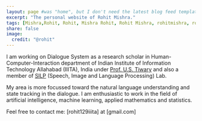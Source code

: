 ```yaml
---
layout: page #was "home", but I don't need the latest blog feed template on the homepage
excerpt: "The personal website of Rohit Mishra."
tags: [Mishra,Rohit, Rohit, Mishra Rohit, Rohit Mishra, rohitmishra, rohit mishra,  home page]
share: false
image:
  credit: "@rohit"
---
```


<!-- ## Welcome  -->

I am working on Dialogue System as a research scholar in Human-Computer-Interaction department of Indian Institute of Information Technology Allahabad (IIITA), India under [Prof. U.S. Tiwary](https://www.researchgate.net/profile/Uma_Shanker_Tiwary) and  also a member of [SILP](https://silp.iiita.ac.in/) (Speech, Image and Language Processing) Lab. 

My area is more focussed toward the <bf>natural language understanding and state tracking in the dialogue.  I am enthusiastic to work in the field of artificial intelligence, machine learning, applied mathematics and statistics.
 

Feel free to contact me: [rohit129iiita] at [gmail.com]

<!--  I'm working on conversational AI in production and research at [PolyAI](https://www.polyai.com/). I am passionate about everything that is related to applied mathematics, statistics, machine learning and artificial intelligence.

I did my PhD in [Dialogue Systems Group](http://dialogue.mi.eng.cam.ac.uk/index.php/people/) at Cambridge University working on long-term conversational agents jointly supervised by [prof. Rich Turner](http://learning.eng.cam.ac.uk/Public/Turner/WebHome) and [prof. Anna Korhonen](https://www.cl.cam.ac.uk/~alk23/). I also had a chance to work with [prof. Milica Gašić](https://www.cs.hhu.de/en/research-groups/dialog-systems-and-machine-learning.html).

Prior to that, I was working on training deep belief networks using high-temperature expansion being supervised by [prof. Rich Turner](http://learning.eng.cam.ac.uk/Public/Turner/WebHome) and advised by [Nilesh Tripuraneni](https://people.eecs.berkeley.edu/~nileshtrip/). For my bachelor, I graduated in mathematics from [Adam Mickiewicz University](https://en.wikipedia.org/wiki/Adam_Mickiewicz_University_in_Pozna%C5%84).

If you have any questions feel free to contact me - my mail is pfb30 at cam.ac.uk.

**NEWS**:

The slides from the Conversational AI tutorial at EMNLP'19 are [here](https://www.polyai.com/emnlp19/).

I recently gave a couple of talks about recent progress in learning multi-domain dialogues with MultiWOZ including Apple, Facebook and Stanford. See also a new challenge in [DSTC8](https://sites.google.com/dstc.community/dstc8/home) based on MultiWOZ.

Our paper with the largest multi-domain task-oriented dataset publicly available has won the best resource paper award at EMNLP! [[paper]](https://arxiv.org/abs/1810.00278) [[code]](https://github.com/budzianowski/multiwoz) [[data]](http://dialogue.mi.eng.cam.ac.uk/index.php/corpus/)

We won the best student paper award at ICASSP 2018 for working on uncertainty estimates in DeepRL! [[paper]](https://arxiv.org/abs/1711.11486), [[code]](https://pydial.org) -->

